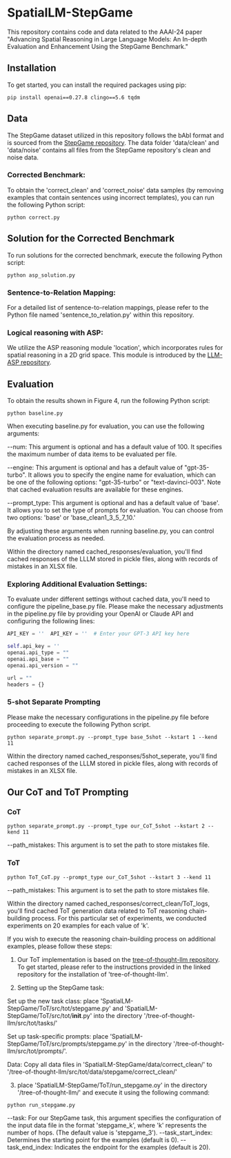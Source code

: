 # SpatialLM-StepGame
This repository contains code and data related to the AAAI-24 paper "Advancing Spatial Reasoning in Large Language Models: An In-depth Evaluation and Enhancement Using the StepGame Benchmark."

## Installation
To get started, you can install the required packages using pip:

```shell
pip install openai==0.27.8 clingo==5.6 tqdm
```

## Data

The StepGame dataset utilized in this repository follows the bAbI format and is sourced from the [StepGame repository](https://github.com/ZhengxiangShi/StepGame/tree/main/Code/babi_format/). The data folder 'data/clean' and 'data/noise' contains all files from the StepGame repository's clean and noise data.

### Corrected Benchmark:
To obtain the 'correct_clean' and 'correct_noise' data samples (by removing examples that contain sentences using incorrect templates), you can run the following Python script:

```shell
python correct.py
```

## Solution for the Corrected Benchmark
To run solutions for the corrected benchmark, execute the following Python script:
```shell
python asp_solution.py
```

### Sentence-to-Relation Mapping:
For a detailed list of sentence-to-relation mappings, please refer to the Python file named 'sentence_to_relation.py' within this repository.

### Logical reasoning with ASP:
We utilize the ASP reasoning module 'location', which incorporates rules for spatial reasoning in a 2D grid space. This module is introduced by the [LLM-ASP repository](https://github.com/azreasoners/LLM-ASP).


## Evaluation
To obtain the results shown in Figure 4, run the following Python script:
```shell
python baseline.py
```
When executing baseline.py for evaluation, you can use the following arguments:

--num: This argument is optional and has a default value of 100. It specifies the maximum number of data items to be evaluated per file.

--engine: This argument is optional and has a default value of "gpt-35-turbo". It allows you to specify the engine name for evaluation, which can be one of the following options: "gpt-35-turbo" or "text-davinci-003". Note that cached evaluation results are available for these engines.

--prompt_type: This argument is optional and has a default value of 'base'. It allows you to set the type of prompts for evaluation. You can choose from two options: 'base' or 'base_clean1_3_5_7_10.'

By adjusting these arguments when running baseline.py, you can control the evaluation process as needed.

Within the directory named cached_responses/evaluation, you'll find cached responses of the LLLM stored in pickle files, along with records of mistakes in an XLSX file.

### Exploring Additional Evaluation Settings:
To evaluate under different settings without cached data, you'll need to configure the pipeline_base.py file. Please make the necessary adjustments in the pipeline.py file by providing your OpenAI or Claude API and configuring the following lines:
```python
API_KEY = ''  API_KEY = ''  # Enter your GPT-3 API key here

self.api_key = ''
openai.api_type = ""
openai.api_base = ""
openai.api_version = ""

url = ""            
headers = {}   
```

### 5-shot Separate Prompting
Please make the necessary configurations in the pipeline.py file before proceeding to execute the following Python script.
```shell
python separate_prompt.py --prompt_type base_5shot --kstart 1 --kend 11 
```
Within the directory named cached_responses/5shot_seperate, you'll find cached responses of the LLLM stored in pickle files, along with records of mistakes in an XLSX file.

## Our CoT and ToT Prompting

### CoT
```shell
python separate_prompt.py --prompt_type our_CoT_5shot --kstart 2 --kend 11 
```
--path_mistakes: This argument is to set the path to store mistakes file.

### ToT

```shell
python ToT_CoT.py --prompt_type our_CoT_5shot --kstart 3 --kend 11 
```
--path_mistakes: This argument is to set the path to store mistakes file.

Within the directory named cached_responses/correct_clean/ToT_logs, you'll find cached ToT generation data related to ToT reasoning chain-building process. For this particular set of experiments, we conducted experiments on 20 examples for each value of 'k'.

If you wish to execute the reasoning chain-building process on additional examples, please follow these steps:

1. Our ToT implementation is based on the [tree-of-thought-llm repository](https://github.com/princeton-nlp/tree-of-thought-llm). To get started, please refer to the instructions provided in the linked repository for the installation of 'tree-of-thought-llm'.

2. Setting up the StepGame task:

Set up the new task class: place 'SpatialLM-StepGame/ToT/src/tot/stepgame.py' and 'SpatialLM-StepGame/ToT/src/tot/__init__.py' into the directory '/tree-of-thought-llm/src/tot/tasks/'

Set up task-specific prompts: place 'SpatialLM-StepGame/ToT/src/prompts/stepgame.py' in the directory '/tree-of-thought-llm/src/tot/prompts/'. 

Data: Copy all data files  in 'SpatialLM-StepGame/data/correct_clean/' to '/tree-of-thought-llm/src/tot/data/stepgame/correct_clean/'



3. place 'SpatialLM-StepGame/ToT/run_stepgame.oy' in the directory '/tree-of-thought-llm/' and execute it using the following command: 
```shell
python run_stepgame.py
```
--task: For our StepGame task, this argument specifies the configuration of the input data file in the format 'stepgame_k', where 'k' represents the number of hops. (The default value is 'stepgame_3').
--task_start_index: Determines the starting point for the examples (default is 0).
--task_end_index: Indicates the endpoint for the examples (default is 20).
